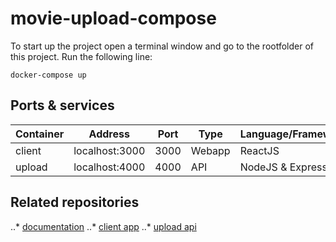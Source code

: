 # movie-upload-compose

To start up the project open a terminal window and go to the rootfolder of this project. Run the following line:

`docker-compose up`

## Ports & services
| Container                 | Address        | Port | Type     | Language/Framework    |
|---------------------------|----------------|------|----------|-----------------------|
| client                    | localhost:3000 | 3000 | Webapp   | ReactJS               |
| upload                    | localhost:4000 | 4000 | API      | NodeJS & ExpressJS    |

## Related repositories
..* [documentation](https://github.com/andrei-filip912/movie-upload-documentation/blob/main/End%20to%20end%20testing.docx)
..* [client app](https://github.com/andrei-filip912/client)
..* [upload api](https://github.com/andrei-filip912/upload)


